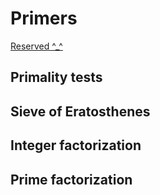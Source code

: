 # Primers

[Reserved ^\_^](https://cp-algorithms.com/)

## Primality tests

## Sieve of Eratosthenes

## Integer factorization

## Prime factorization

